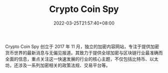 ﻿---
weight: 
title: "Crypto Coin Spy"
description: "Crypto Coin Spy 创立于 2017 年 11 月，独立的加密内容网站，专注于提供加密货币世界的最新消息与无偏见报道"
date: 2022-03-25T21:57:40+08:00
lastmod: 2022-03-25T16:45:40+08:00
draft: false
authors: ["Metabd"]
featuredImage: "crypto-coin-spy.jpg"
link: ""
tags: ["元宇宙资讯","Crypto Coin Spy"]
categories: ["navigation"]
navigation: ["元宇宙资讯"]
lightgallery: true
toc: true
pinned: false
recommend: false
recommend1: false
---
Crypto Coin Spy 创立于 2017 年 11 月，独立的加密内容网站，专注于提供加密货币世界的最新消息与无偏见报道。其致力于提供全球加密与区块链行业最准确而全面的信息，重点关注这一快速发展的行业的核心主题，不仅包括比特币、以太坊，还涉及一系列加密相关的政策法规、交易平台等。
